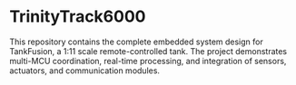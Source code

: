 # TrinityTrack6000
This repository contains the complete embedded system design for TankFusion, a 1:11 scale remote-controlled tank. The project demonstrates multi-MCU coordination, real-time processing, and integration of sensors, actuators, and communication modules.
